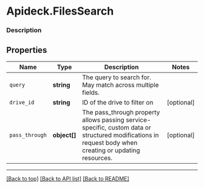 # Apideck.FilesSearch

### Description

## Properties
Name | Type | Description | Notes
------------ | ------------- | ------------- | -------------
`query` | **string** | The query to search for. May match across multiple fields. | 
`drive_id` | **string** | ID of the drive to filter on | [optional] 
`pass_through` | **object[]** | The pass_through property allows passing service-specific, custom data or structured modifications in request body when creating or updating resources. | [optional] 





---

[[Back to top]](#) [[Back to API list]](../../../../README.md#documentation-for-api-endpoints) [[Back to README]](../../../../README.md)


